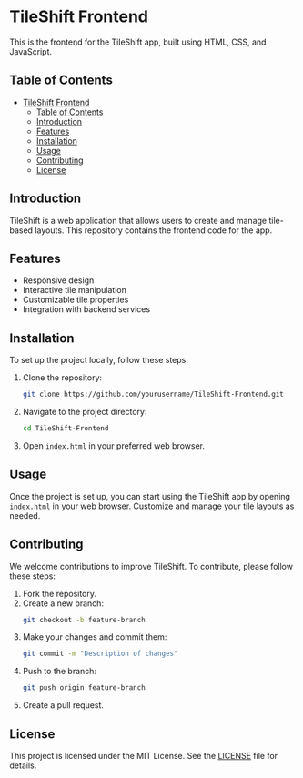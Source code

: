 # TileShift Frontend

This is the frontend for the TileShift app, built using HTML, CSS, and JavaScript.

## Table of Contents

- [TileShift Frontend](#tileshift-frontend)
  - [Table of Contents](#table-of-contents)
  - [Introduction](#introduction)
  - [Features](#features)
  - [Installation](#installation)
  - [Usage](#usage)
  - [Contributing](#contributing)
  - [License](#license)

## Introduction

TileShift is a web application that allows users to create and manage tile-based layouts. This repository contains the frontend code for the app.

## Features

- Responsive design
- Interactive tile manipulation
- Customizable tile properties
- Integration with backend services

## Installation

To set up the project locally, follow these steps:

1. Clone the repository:
    ```bash
    git clone https://github.com/yourusername/TileShift-Frontend.git
    ```
2. Navigate to the project directory:
    ```bash
    cd TileShift-Frontend
    ```
3. Open `index.html` in your preferred web browser.

## Usage

Once the project is set up, you can start using the TileShift app by opening `index.html` in your web browser. Customize and manage your tile layouts as needed.

## Contributing

We welcome contributions to improve TileShift. To contribute, please follow these steps:

1. Fork the repository.
2. Create a new branch:
    ```bash
    git checkout -b feature-branch
    ```
3. Make your changes and commit them:
    ```bash
    git commit -m "Description of changes"
    ```
4. Push to the branch:
    ```bash
    git push origin feature-branch
    ```
5. Create a pull request.

## License

This project is licensed under the MIT License. See the [LICENSE](LICENSE) file for details.